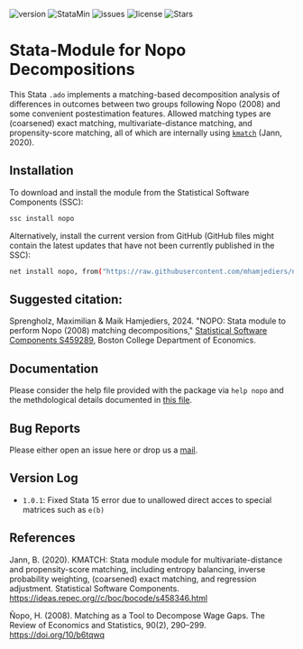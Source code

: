 ![version](https://img.shields.io/github/v/release/mhamjediers/nopo_decomposition) ![StataMin](https://img.shields.io/badge/stata-15-blue) ![issues](https://img.shields.io/github/issues/mhamjediers/nopo_decomposition) ![license](https://img.shields.io/github/license/mhamjediers/nopo_decomposition) ![Stars](https://img.shields.io/github/stars/mhamjediers/nopo_decomposition)

# Stata-Module for Nopo Decompositions

This Stata `.ado` implements a matching-based decomposition analysis of differences in outcomes between two groups following Ñopo (2008) and some convenient postestimation features. Allowed matching types are (coarsened) exact matching, multivariate-distance matching, and propensity-score matching, all of which are internally using [`kmatch`](https://github.com/benjann/kmatch) (Jann, 2020).

## Installation

To download and install the module from the Statistical Software Components (SSC):
```bash
ssc install nopo
```

Alternatively, install the current version from GitHub (GitHub files might contain the latest updates that have not been currently published in the SSC):
```bash
net install nopo, from("https://raw.githubusercontent.com/mhamjediers/nopo_decomposition/main/")
```

## Suggested citation:
Sprengholz, Maximilian & Maik Hamjediers, 2024. "NOPO: Stata module to perform Nopo (2008) matching decompositions," [Statistical Software Components S459289](https://ideas.repec.org/c/boc/bocode/s459289.html), Boston College Department of Economics. 

## Documentation

Please consider the help file provided with the package via `help nopo` and the methdological details documented in [this file](https://github.com/mhamjediers/nopo_decomposition/blob/main/te.md).

## Bug Reports

Please either open an issue here or drop us a [mail](mailto:maximilian.sprengholz@hu-berlin.de,maik.hamjediers@hu-berlin.de?subject=[nopo]%20Bug%20Report).

## Version Log

- `1.0.1`: Fixed Stata 15 error due to unallowed direct acces to special matrices such as `e(b)`

## References
Jann, B. (2020). KMATCH: Stata module module for multivariate-distance and propensity-score matching, including entropy balancing, inverse probability weighting, (coarsened) exact matching, and regression adjustment. Statistical Software Components. https://ideas.repec.org//c/boc/bocode/s458346.html

Ñopo, H. (2008). Matching as a Tool to Decompose Wage Gaps. The Review of Economics and Statistics, 90(2), 290–299. https://doi.org/10/b6tqwq
